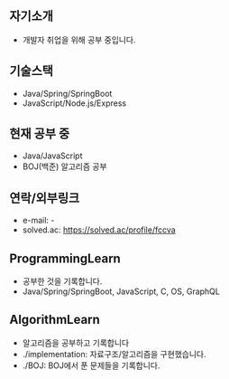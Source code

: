 ## 자기소개
- 개발자 취업을 위해 공부 중입니다.

## 기술스택
- Java/Spring/SpringBoot
- JavaScript/Node.js/Express

## 현재 공부 중
- Java/JavaScript
- BOJ(백준) 알고리즘 공부

## 연락/외부링크
- e-mail: -
- solved.ac: https://solved.ac/profile/fccva

## ProgrammingLearn
- 공부한 것을 기록합니다.
- Java/Spring/SpringBoot, JavaScript, C, OS, GraphQL

## AlgorithmLearn
- 알고리즘을 공부하고 기록합니다
- ./implementation: 자료구조/알고리즘을 구현했습니다.
- ./BOJ: BOJ에서 푼 문제들을 기록합니다.


<!--
**jhkim988/jhkim988** is a ✨ _special_ ✨ repository because its `README.md` (this file) appears on your GitHub profile.

Here are some ideas to get you started:

- 🔭 I’m currently working on ...
- 🌱 I’m currently learning ...
- 👯 I’m looking to collaborate on ...
- 🤔 I’m looking for help with ...
- 💬 Ask me about ...
- 📫 How to reach me: ...
- 😄 Pronouns: ...
- ⚡ Fun fact: ...
-->

